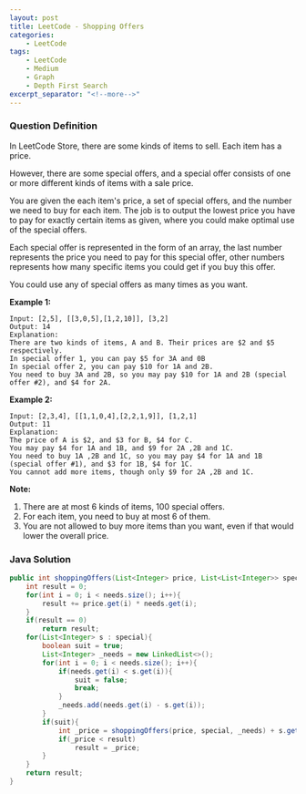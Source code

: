 ```yaml
---
layout: post
title: LeetCode - Shopping Offers
categories:
    - LeetCode
tags:
    - LeetCode
    - Medium
    - Graph
    - Depth First Search
excerpt_separator: "<!--more-->"
---
```


### Question Definition
In LeetCode Store, there are some kinds of items to sell. Each item has a price.

However, there are some special offers, and a special offer consists of one or more different kinds of items with a sale price.

You are given the each item's price, a set of special offers, and the number we need to buy for each item. The job is to output the lowest price you have to pay for exactly certain items as given, where you could make optimal use of the special offers.

Each special offer is represented in the form of an array, the last number represents the price you need to pay for this special offer, other numbers represents how many specific items you could get if you buy this offer.

You could use any of special offers as many times as you want.
<!--more-->

**Example 1:**
```
Input: [2,5], [[3,0,5],[1,2,10]], [3,2]
Output: 14
Explanation:
There are two kinds of items, A and B. Their prices are $2 and $5 respectively.
In special offer 1, you can pay $5 for 3A and 0B
In special offer 2, you can pay $10 for 1A and 2B.
You need to buy 3A and 2B, so you may pay $10 for 1A and 2B (special offer #2), and $4 for 2A.
```
**Example 2:**
```
Input: [2,3,4], [[1,1,0,4],[2,2,1,9]], [1,2,1]
Output: 11
Explanation:
The price of A is $2, and $3 for B, $4 for C.
You may pay $4 for 1A and 1B, and $9 for 2A ,2B and 1C.
You need to buy 1A ,2B and 1C, so you may pay $4 for 1A and 1B (special offer #1), and $3 for 1B, $4 for 1C.
You cannot add more items, though only $9 for 2A ,2B and 1C.
```
**Note:**
1. There are at most 6 kinds of items, 100 special offers.
2. For each item, you need to buy at most 6 of them.
3. You are not allowed to buy more items than you want, even if that would lower the overall price.

### Java Solution
```java
public int shoppingOffers(List<Integer> price, List<List<Integer>> special, List<Integer> needs) {
    int result = 0;
    for(int i = 0; i < needs.size(); i++){
        result += price.get(i) * needs.get(i);
    }
    if(result == 0)
        return result;
    for(List<Integer> s : special){
        boolean suit = true;
        List<Integer> _needs = new LinkedList<>();
        for(int i = 0; i < needs.size(); i++){
            if(needs.get(i) < s.get(i)){
                suit = false;
                break;
            }
            _needs.add(needs.get(i) - s.get(i));
        }
        if(suit){
            int _price = shoppingOffers(price, special, _needs) + s.get(s.size() - 1);
            if(_price < result)
                result = _price;
        }
    }
    return result;
}
```